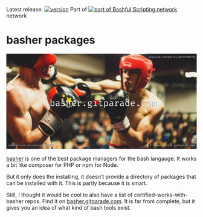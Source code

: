 Latest release: [![version](https://img.shields.io/github/v/release/gitparade-com/basher-packages)](https://github.com/gitparade-com/basher-packages/releases)
Part of [![part of Bashful Scripting network](https://img.shields.io/badge/bashful-scripting-orange)](https://blog.forret.com/portfolio/bashful/) network

# basher packages

![](assets/img/basher.jpg)

[basher]() is one of the best package managers for the bash langauge. It works a bit like composer for PHP or npm for Node. 

But it only does the installing, it doesn’t provide a directory of packages that can be installed with it. This is partly because it is smart.

Still, I thought it would be cool to also have a list of certified-works-with-basher repos. Find it on [basher.gitparade.com](https://basher.gitparade.com/). It is far from complete, but it gives you an idea of what kind of bash tools exist.
